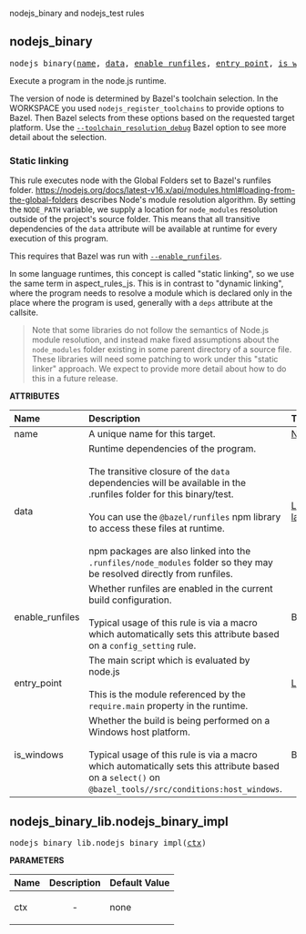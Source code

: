 <!-- Generated with Stardoc: http://skydoc.bazel.build -->

nodejs_binary and nodejs_test rules

<a id="#nodejs_binary"></a>

## nodejs_binary

<pre>
nodejs_binary(<a href="#nodejs_binary-name">name</a>, <a href="#nodejs_binary-data">data</a>, <a href="#nodejs_binary-enable_runfiles">enable_runfiles</a>, <a href="#nodejs_binary-entry_point">entry_point</a>, <a href="#nodejs_binary-is_windows">is_windows</a>)
</pre>

Execute a program in the node.js runtime.

The version of node is determined by Bazel's toolchain selection.
In the WORKSPACE you used `nodejs_register_toolchains` to provide options to Bazel.
Then Bazel selects from these options based on the requested target platform.
Use the 
[`--toolchain_resolution_debug`](https://docs.bazel.build/versions/main/command-line-reference.html#flag--toolchain_resolution_debug)
Bazel option to see more detail about the selection.

### Static linking

This rule executes node with the Global Folders set to Bazel's runfiles folder.
<https://nodejs.org/docs/latest-v16.x/api/modules.html#loading-from-the-global-folders>
describes Node's module resolution algorithm.
By setting the `NODE_PATH` variable, we supply a location for `node_modules` resolution
outside of the project's source folder.
This means that all transitive dependencies of the `data` attribute will be available at
runtime for every execution of this program.

This requires that Bazel was run with
[`--enable_runfiles`](https://docs.bazel.build/versions/main/command-line-reference.html#flag--enable_runfiles). 

In some language runtimes, this concept is called "static linking", so we use the same term
in aspect_rules_js. This is in contrast to "dynamic linking", where the program needs to
resolve a module which is declared only in the place where the program is used, generally
with a `deps` attribute at the callsite.

> Note that some libraries do not follow the semantics of Node.js module resolution,
> and instead make fixed assumptions about the `node_modules` folder existing in some
> parent directory of a source file. These libraries will need some patching to work
> under this "static linker" approach. We expect to provide more detail about how to do
> this in a future release.


**ATTRIBUTES**


| Name  | Description | Type | Mandatory | Default |
| :------------- | :------------- | :------------- | :------------- | :------------- |
| <a id="nodejs_binary-name"></a>name |  A unique name for this target.   | <a href="https://bazel.build/docs/build-ref.html#name">Name</a> | required |  |
| <a id="nodejs_binary-data"></a>data |  Runtime dependencies of the program.<br><br>        The transitive closure of the <code>data</code> dependencies will be available in         the .runfiles folder for this binary/test.<br><br>        You can use the <code>@bazel/runfiles</code> npm library to access these files         at runtime.<br><br>        npm packages are also linked into the <code>.runfiles/node_modules</code> folder         so they may be resolved directly from runfiles.   | <a href="https://bazel.build/docs/build-ref.html#labels">List of labels</a> | optional | [] |
| <a id="nodejs_binary-enable_runfiles"></a>enable_runfiles |  Whether runfiles are enabled in the current build configuration.<br><br>        Typical usage of this rule is via a macro which automatically sets this         attribute based on a <code>config_setting</code> rule.   | Boolean | required |  |
| <a id="nodejs_binary-entry_point"></a>entry_point |  The main script which is evaluated by node.js<br><br>        This is the module referenced by the <code>require.main</code> property in the runtime.   | <a href="https://bazel.build/docs/build-ref.html#labels">Label</a> | optional | None |
| <a id="nodejs_binary-is_windows"></a>is_windows |  Whether the build is being performed on a Windows host platform.<br><br>        Typical usage of this rule is via a macro which automatically sets this         attribute based on a <code>select()</code> on <code>@bazel_tools//src/conditions:host_windows</code>.   | Boolean | required |  |


<a id="#nodejs_binary_lib.nodejs_binary_impl"></a>

## nodejs_binary_lib.nodejs_binary_impl

<pre>
nodejs_binary_lib.nodejs_binary_impl(<a href="#nodejs_binary_lib.nodejs_binary_impl-ctx">ctx</a>)
</pre>



**PARAMETERS**


| Name  | Description | Default Value |
| :------------- | :------------- | :------------- |
| <a id="nodejs_binary_lib.nodejs_binary_impl-ctx"></a>ctx |  <p align="center"> - </p>   |  none |



